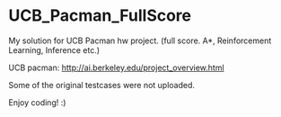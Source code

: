 # UCB_Pacman_FullScore
My solution for UCB Pacman hw project. (full score. A*, Reinforcement Learning, Inference etc.)

UCB pacman: http://ai.berkeley.edu/project_overview.html

Some of the original testcases were not uploaded.

Enjoy coding! :)
